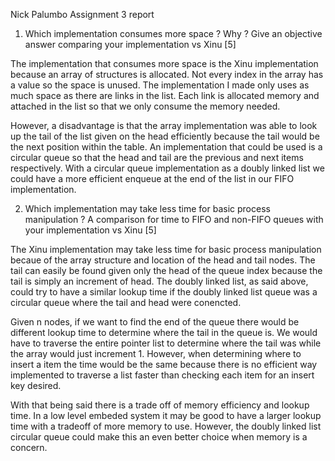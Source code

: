 Nick Palumbo
Assignment 3 report

1. Which implementation consumes more space ? Why ? Give an objective answer comparing your implementation vs Xinu [5]

The implementation that consumes more space is the Xinu implementation because an array of structures is allocated. Not every index in the array has a value so the space is unused. The implementation I made only uses as much space as there are links in the list. Each link is allocated memory and attached in the list so that we only consume the memory needed.

However, a disadvantage is that the array implementation was able to look up the tail of the list given on the head efficiently because the tail would be the next position within the table. An implementation that could be used is a circular queue so that the head and tail are the previous and next items respectively. With a circular queue implementation as a doubly linked list we could have a more efficient enqueue at the end of the list in our FIFO implementation. 


2. Which implementation may take less time for basic process manipulation ? A comparison for time to FIFO and non-FIFO queues with your implementation vs Xinu [5]

The Xinu implementation may take less time for basic process manipulation becaue of the array structure and location of the head and tail nodes. The tail can easily be found given only the head of the queue index because the tail is simply an increment of head. The doubly linked list, as said above, could try to have a similar lookup time if the doubly linked list queue was a circular queue where the tail and head were conencted. 


Given n nodes, if we want to find the end of the queue there would be different lookup time to determine where the tail in the queue is. We would have to traverse the entire pointer list to determine where the tail was while the array would just increment 1. However, when determining where to insert a item the time would be the same because there is no efficient way implemented to traverse a list faster than checking each item for an insert key desired.

With that being said there is a trade off of memory efficiency and lookup time. In a low level embeded system it may be good to have a larger lookup time with a tradeoff of more memory to use. However, the doubly linked list circular queue could make this an even better choice when memory is a concern. 